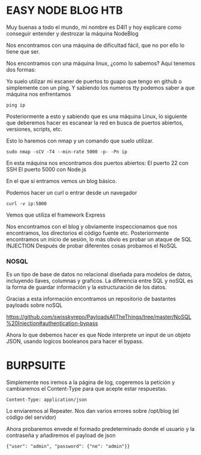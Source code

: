 # EASY NODE BLOG HTB

Muy buenas a todo el mundo, mi nombre es D4l1 y hoy explicare como conseguir entender y destrozar la máquina NodeBlog

Nos encontramos con una máquina de dificultad fácil, que no por ello lo tiene que ser.

Nos encontramos con una máquina linux, ¿como lo sabemos?
Aquí tenemos dos formas:

Yo suelo utilizar mi escaner de puertos to guapo que tengo en github o simplemente con un ping. Y sabiendo los numeros tty podemos saber a que máquina nos enfrentamos 

```
ping ip
```
Posteriormente a esto y sabiendo que es una máquina Linux, lo siguiente que deberemos hacer es escanear la red en busca de puertos abiertos, versiones, scripts, etc. 

Esto lo haremos con nmap y un comando que suelo utilizar.

```
sudo nmap -sCV -T4 --min-rate 5000 -p- -Pn ip
```
En esta máquina nos encontramos dos puertos abiertos:
El puerto 22 con SSH
El puerto 5000 con Node.js 

En el que si entramos vemos un blog básico.

Podemos hacer un curl o entrar desde un navegador 

```
curl -v ip:5000
```
Vemos que utiliza el framework Express

Nos encontramos con el blog y obviamente inspeccionamos que nos encontramos, los directorios el código fuente etc.
Posteriormente encontramos un inicio de sesión, lo más obvio es probar un ataque de SQL INJECTION
Después de probar diferentes cosas  probamos el NoSQL

### NOSQL
Es un tipo de base de datos no relacional diseñada para modelos de datos, incluyendo llaves, columnas y graficos. La diferencia entre SQL y noSQL es la forma de guardar información y la estructuración de los datos.

Gracias a esta información encontramos un repositorio de bastantes payloads sobre noSQL

https://github.com/swisskyrepo/PayloadsAllTheThings/tree/master/NoSQL%20Injection#authentication-bypass

Ahora lo que debemos hacer es que Node interprete un input de un objeto JSON, usando logicos booleanos para hacer el bypass.

# BURPSUITE

Simplemente nos iremos a la página de log, cogeremos la petición y cambiaremos el Content-Type para que acepte estar respuestas.
```
Content-Type: application/json
```
Lo enviaremos al Repeater.
Nos dan varios errores sobre /opt/blog (el código del servidor)

Ahora probaremos envede el formado predeterminado donde el usuario y la contraseña y añadiremos el payload de json 
```
{"user": "admin", "password": {"ne": "admin"}}
```


